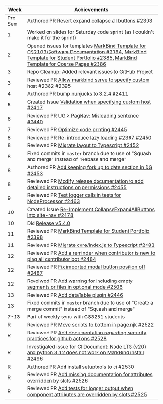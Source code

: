 | Week | Achievements |
| ---- | ------------ |
| Pre-Sem | Authored PR [Revert expand collapse all buttons #2303](https://github.com/MarkBind/markbind/pull/2303) |
| 1 | Worked on slides for Saturday code sprint (as I couldn't make it for the sprint) |
| 2 | Opened issues for templates [MarkBind Template for CS2103/Software Documentation #2384](https://github.com/MarkBind/markbind/issues/2384), [MarkBind Template for Student Portfolio #2385](https://github.com/MarkBind/markbind/issues/2385), [MarkBind Template for Course Pages #2386](https://github.com/MarkBind/markbind/issues/2386) |
| 3 | Repo Cleanup: Added relevant issues to GitHub Project |
| 3 | Reviewed PR [Allow markbind serve to specify custom host #2382 #2395](https://github.com/MarkBind/markbind/pull/2395) |
| 4 | Authored PR [bump nunjucks to 3.2.4 #2411](https://github.com/MarkBind/markbind/pull/2411) |
| 5 | Created Issue [Validation when specifying custom host #2417](https://github.com/MarkBind/markbind/issues/2417) |
| 6 | Reviewed PR [UG > PagNav: Misleading sentence #2440](https://github.com/MarkBind/markbind/pull/2440) |
| 7 | Reviewed PR [Optimize code printing #2445](https://github.com/MarkBind/markbind/pull/2445) |
| 8 | Reviewed PR [Re-introduce lazy loading #2367 #2450](https://github.com/MarkBind/markbind/pull/2450) |
| 8 | Reviewed PR [Migrate layout to Typescript #2452](https://github.com/MarkBind/markbind/pull/2452) |
| 8 | Fixed commits in `master` branch due to use of "Squash and merge" instead of "Rebase and merge" |
| 8 | Authored PR [Add keeping fork up to date section in DG #2453](https://github.com/MarkBind/markbind/pull/2453) |
| 8 | Reviewed PR [Modify release documentation to add detailed instructions on permissions #2455](https://github.com/MarkBind/markbind/pull/2455) |
| 9 | Reviewed PR [Test logger calls in tests for NodeProcessor #2463](https://github.com/MarkBind/markbind/pull/2463) |
| 10 | Created Issue [Re-Implement CollapseExpandAllButtons into site-nav #2478](https://github.com/MarkBind/markbind/issues/2478) |
| 10 | Did [Release v5.4.0](https://github.com/MarkBind/markbind/releases/tag/v5.4.0) |
| 11 | Reviewed PR [MarkBind Template for Student Portfolio #2398](https://github.com/MarkBind/markbind/pull/2398) |
| 11 | Reviewed PR [Migrate core/index.js to Typescript #2482](https://github.com/MarkBind/markbind/pull/2482) |
| 12 | Reviewed PR [Add a reminder when contributor is new to ping all contributor bot #2484](https://github.com/MarkBind/markbind/pull/2484) |
| 12 | Reviewed PR [Fix imported modal button position off #2487](https://github.com/MarkBind/markbind/pull/2487) |
| 12 | Reveiwed PR [Add warning for including empty segments or files in optional mode #2506](https://github.com/MarkBind/markbind/pull/2506) |
| 13 | Reviewed PR [Add dataTable plugin #2446](https://github.com/MarkBind/markbind/pull/2446) |
| 13 | Fixed commits in `master` branch due to use of "Create a merge commit" instead of "Squash and merge" |
| 7-13 | Part of weekly sync with CS3281 students |
| R | Reviewed PR [Move scripts to bottom in page.njk #2522](https://github.com/MarkBind/markbind/pull/2522) |
| R | Reviewed PR [Add documentation regarding security practices for github actions #2528](https://github.com/MarkBind/markbind/pull/2528) |
| R | Investigated issue for CI [Document: Node LTS (v20) and python 3.12 does not work on MarkBind install #2496](https://github.com/MarkBind/markbind/issues/2496) |
| R | Authored PR [Add install setuptools to ci #2530](https://github.com/MarkBind/markbind/pull/2530) |
| R | Reviewed PR [Add missing documentation for attributes overridden by slots #2526](https://github.com/MarkBind/markbind/pull/2526) |
| R | Reviewed PR [Add tests for logger output when component attributes are overridden by slots #2525](https://github.com/MarkBind/markbind/pull/2525) |
